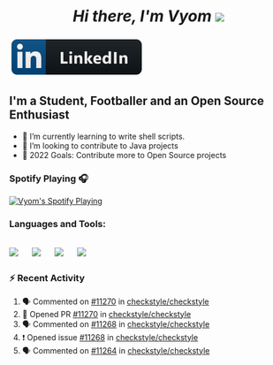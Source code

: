 <h1 align="center"><em>Hi there, I'm Vyom </em><img src="https://user-images.githubusercontent.com/73777108/150582164-1a082835-3bad-4a81-b3c7-dad6e90c6e19.gif" width="50"></h1>

<a href="https://www.linkedin.com/in/vyom-yadav-66a97918b/">
    <img src="https://github.com/MikeCodesDotNET/ColoredBadges/blob/master/svg/social/linkedin.svg" alt="gitter" style="vertical-align:top; margin:6px 4px">
</a>  


## I'm a Student, Footballer and an Open Source Enthusiast

- 🌱 I’m currently learning to write shell scripts.
- 👯 I’m looking to contribute to Java projects
- 🥅 2022 Goals: Contribute more to Open Source projects

### Spotify Playing 🎧

[<img src="https://novatorem-git-master-vyom-yadav.vercel.app/api/spotify" alt="Vyom's Spotify Playing" width="350" />](https://open.spotify.com/user/312oauov5ttlvf6hg6yygyiz3m4m)


### Languages and Tools:

<img src="https://qph.fs.quoracdn.net/main-qimg-48b7a3d8958565e7aa3ad4dbf2312770.webp" height="30"> &nbsp; &nbsp;  <img src="https://www.techbaz.org/Course/img/c-logo.png" height="30"> &nbsp; &nbsp; <img src="https://resources.jetbrains.com/storage/products/intellij-idea/img/meta/intellij-idea_logo_300x300.png" height="30"> &nbsp; &nbsp; <img src="https://upload.wikimedia.org/wikipedia/commons/thumb/e/e0/Git-logo.svg/1280px-Git-logo.svg.png" height="25">&nbsp; &nbsp;
---

### :zap: Recent Activity

<!--START_SECTION:activity-->
1. 🗣 Commented on [#11270](https://github.com/checkstyle/checkstyle/issues/11270) in [checkstyle/checkstyle](https://github.com/checkstyle/checkstyle)
2. 💪 Opened PR [#11270](https://github.com/checkstyle/checkstyle/pull/11270) in [checkstyle/checkstyle](https://github.com/checkstyle/checkstyle)
3. 🗣 Commented on [#11268](https://github.com/checkstyle/checkstyle/issues/11268) in [checkstyle/checkstyle](https://github.com/checkstyle/checkstyle)
4. ❗️ Opened issue [#11268](https://github.com/checkstyle/checkstyle/issues/11268) in [checkstyle/checkstyle](https://github.com/checkstyle/checkstyle)
5. 🗣 Commented on [#11264](https://github.com/checkstyle/checkstyle/issues/11264) in [checkstyle/checkstyle](https://github.com/checkstyle/checkstyle)
<!--END_SECTION:activity-->


